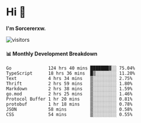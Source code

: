 # Hi 👋

**I'm Sorcererxw.**
 
![visitors](https://visitor-badge.glitch.me/badge?page_id=sorcererxw.sorcererx)

#### 📊 Monthly Development Breakdown

<!--START_SECTION:waka-->
```text
Go              124 hrs 40 mins ███████▓░░ 75.04%
TypeScript      18 hrs 36 mins  █▒░░░░░░░░ 11.20%
Text            4 hrs 34 mins   ▒░░░░░░░░░ 2.75%
Thrift          2 hrs 59 mins   ▒░░░░░░░░░ 1.80%
Markdown        2 hrs 38 mins   ▒░░░░░░░░░ 1.59%
go.mod          2 hrs 25 mins   ▒░░░░░░░░░ 1.46%
Protocol Buffer 1 hr 20 mins    ▒░░░░░░░░░ 0.81%
protobuf        1 hr 18 mins    ▒░░░░░░░░░ 0.78%
JSON            58 mins         ▒░░░░░░░░░ 0.58%
CSS             54 mins         ▒░░░░░░░░░ 0.55%
```
<!--END_SECTION:waka-->
